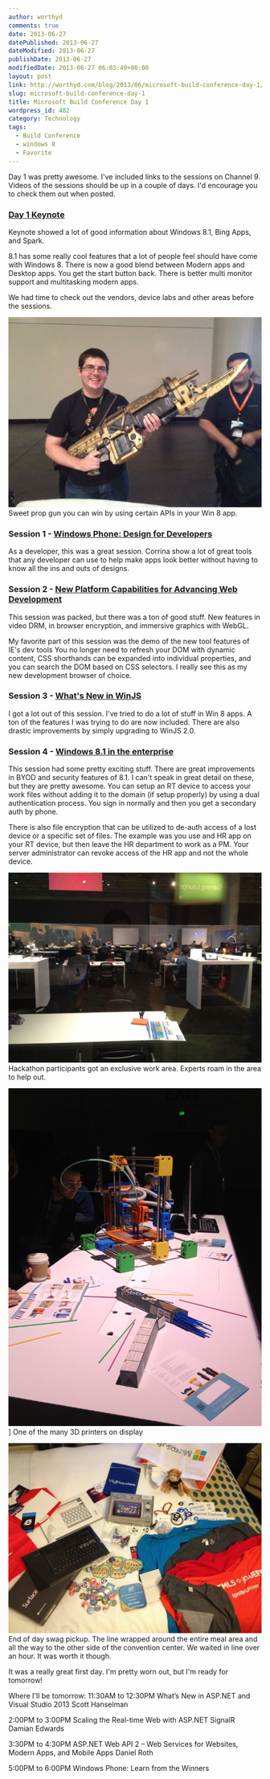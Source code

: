 ```yaml
---
author: worthyd
comments: true
date: 2013-06-27 
datePublished: 2013-06-27  
dateModified: 2013-06-27 
publishDate: 2013-06-27  
modifiedDate: 2013-06-27 06:03:49+00:00
layout: post
link: http://worthyd.com/blog/2013/06/microsoft-build-conference-day-1/
slug: microsoft-build-conference-day-1
title: Microsoft Build Conference Day 1
wordpress_id: 482
category: Technology
tags:
  - Build Conference
  - windows 8
  - Favorite
---
```


Day 1 was pretty awesome. I've included links to the sessions on Channel 9. Videos of the sessions should be up in a couple of days. I'd encourage you to check them out when posted.

### [Day 1 Keynote](http://channel9.msdn.com/Events/Build/2013/1-001)

Keynote showed a lot of good information about Windows 8.1, Bing Apps, and Spark.

8.1 has some really cool features that a lot of people feel should have come with Windows 8. There is now a good blend between Modern apps and Desktop apps. You get the start button back. There is better multi monitor support and multitasking modern apps.

We had time to check out the vendors, device labs and other areas before the sessions.

![Sweet prop gun you can win by using certain APIs in your Win 8 app.](IMG_0737.JPG) Sweet prop gun you can win by using certain APIs in your Win 8 app.

### Session 1 - [Windows Phone: Design for Developers](http://channel9.msdn.com/Events/Build/2013/2-202)

As a developer, this was a great session. Corrina show a lot of great tools that any developer can use to help make apps look better without having to know all the ins and outs of designs.

### Session 2 - [New Platform Capabilities for Advancing Web Development](http://channel9.msdn.com/Events/Build/2013/2-067)

This session was packed, but there was a ton of good stuff. New features in video DRM, in browser encryption, and immersive graphics with WebGL.

My favorite part of this session was the demo of the new tool features of IE's dev tools You no longer need to refresh your DOM with dynamic content, CSS shorthands can be expanded into individual properties, and you can search the DOM based on CSS selectors. I really see this as my new development browser of choice.

### Session 3 - [What's New in WinJS](http://channel9.msdn.com/Events/Build/2013/2-165)

I got a lot out of this session. I've tried to do a lot of stuff in Win 8 apps. A ton of the features I was trying to do are now included. There are also drastic improvements by simply upgrading to WinJS 2.0.

### Session 4 - [Windows 8.1 in the enterprise](http://channel9.msdn.com/Events/Build/2013/2-194)

This session had some pretty exciting stuff. There are great improvements in BYOD and security features of 8.1. I can't speak in great detail on these, but they are pretty awesome. You can setup an RT device to access your work files without adding it to the domain (if setup properly) by using a dual authentication process. You sign in normally and then you get a secondary auth by phone.

There is also file encryption that can be utilized to de-auth access of a lost device or a specific set of files. The example was you use and HR app on your RT device, but then leave the HR department to work as a PM. Your server administrator can revoke access of the HR app and not the whole device.

![Hackathon participants got an exclusive work area.  Experts roam in the area to help out.](IMG_0739.JPG) Hackathon participants got an exclusive work area. Experts roam in the area to help out.

![One of the many 3D printers on display](IMG_0741.JPG)] One of the many 3D printers on display

![End of day swag pickup.  The line wrapped around the entire meal area and all the way to the other side of the convention center.  We waited in line over an hour. It was worth it though.](IMG_0751.JPG) End of day swag pickup. The line wrapped around the entire meal area and all the way to the other side of the convention center. We waited in line over an hour. It was worth it though.

It was a really great first day. I'm pretty worn out, but I'm ready for tomorrow!

Where I'll be tomorrow:
11:30AM to 12:30PM
What’s New in ASP.NET and Visual Studio 2013
Scott Hanselman

2:00PM to 3:00PM
Scaling the Real-time Web with ASP.NET SignalR
Damian Edwards

3:30PM to 4:30PM
ASP.NET Web API 2 – Web Services for Websites, Modern Apps, and Mobile Apps
Daniel Roth

5:00PM to 6:00PM
Windows Phone: Learn from the Winners
